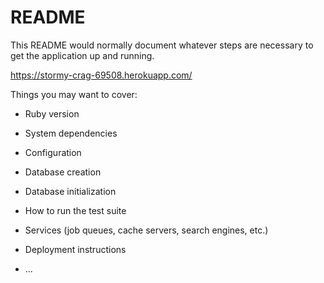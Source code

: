 # README

This README would normally document whatever steps are necessary to get the
application up and running.

https://stormy-crag-69508.herokuapp.com/

Things you may want to cover:

* Ruby version

* System dependencies

* Configuration

* Database creation

* Database initialization

* How to run the test suite

* Services (job queues, cache servers, search engines, etc.)

* Deployment instructions

* ...
